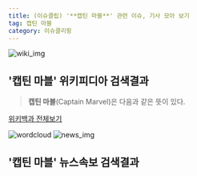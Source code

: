 ```yaml
---
title: (이슈클립) '**캡틴 마블**' 관련 이슈, 기사 모아 보기
tag: 캡틴 마블
category: 이슈클리핑
---
```

![wiki_img](https://user-images.githubusercontent.com/42597476/44503234-41136a80-a6d0-11e8-9071-6fc6418eafe4.png)
## **'**캡틴 마블**'** 위키피디아 검색결과
>**캡틴 마블**(Captain Marvel)은 다음과 같은 뜻이 있다.

<a href="https://ko.wikipedia.org/wiki/캡틴 마블" target="_blank">위키백과 전체보기</a>

![wordcloud](https://s3.ap-northeast-2.amazonaws.com/lyrics101-wordcloud/2018-09-19-1537334727.png)
![news_img](https://user-images.githubusercontent.com/42597476/44507050-1206f400-a6e4-11e8-8d98-7ffbfebb353f.png)
## **'**캡틴 마블**'** 뉴스속보 검색결과

